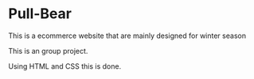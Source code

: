 # Pull-Bear
This is a ecommerce website that are mainly designed for winter season

This is an group project. 

Using HTML and CSS this is done.
